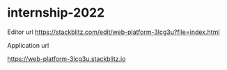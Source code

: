 # internship-2022

Editor url
https://stackblitz.com/edit/web-platform-3lcg3u?file=index.html


Application url

https://web-platform-3lcg3u.stackblitz.io

